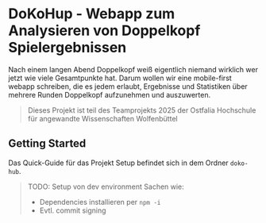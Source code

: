 # DoKoHup - Webapp zum Analysieren von Doppelkopf Spielergebnissen

Nach einem langen Abend Doppelkopf weiß eigentlich niemand wirklich wer jetzt wie viele Gesamtpunkte hat.
Darum wollen wir eine mobile-first webapp schreiben, die es jedem erlaubt,
Ergebnisse und Statistiken über mehrere Runden Doppelkopf aufzunehmen und auszuwerten.

> Dieses Projekt ist teil des Teamprojekts 2025 der Ostfalia Hochschule für angewandte Wissenschaften Wolfenbüttel

## Getting Started

Das Quick-Guide für das Projekt Setup befindet sich in dem Ordner `doko-hub`.

> TODO: Setup von dev environment
> Sachen wie:
> - Dependencies installieren per `npm -i`
> - Evtl. commit signing

